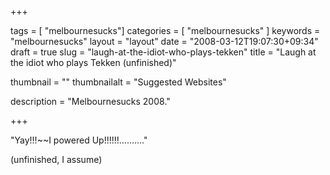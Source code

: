 
+++

tags = [ "melbournesucks"]
categories = [ "melbournesucks" ]
keywords = "melbournesucks"
layout = "layout"
date = "2008-03-12T19:07:30+09:34"
draft = true
slug = "laugh-at-the-idiot-who-plays-tekken"
title = "Laugh at the idiot who plays Tekken (unfinished)"

thumbnail = ""
thumbnailalt = "Suggested Websites"

description = "Melbournesucks 2008."

+++

"Yay!!!~~I powered Up!!!!!!.........." 

(unfinished, I assume)